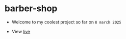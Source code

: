 # barber-shop

- Welcome to my coolest project so far on `8 march 2025`

- View [live](https://lahfen-brandy.github.io/barber-shop/)